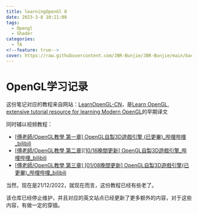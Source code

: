 ```yaml
---
title: learningOpenGl 0
date: 2023-3-8 10:21:08
tags:
  - Opengl
  - Shader
categories:
  - TA
<!--feature: true-->
cover: https://raw.githubusercontent.com/JBR-Bunjie/JBR-Bunjie/main/back.jpg
---
```


# OpenGL学习记录

这份笔记对应的教程来自网站：[LearnOpenGL-CN](https://learnopengl-cn.readthedocs.io/zh/latest/)，是[Learn OpenGL, extensive tutorial resource for learning Modern OpenGL](https://learnopengl.com/)的早期译文

同时辅以视频教程：

- [[傅老師/OpenGL教學 第一章\] OpenGL自製3D遊戲引擎 (已更畢)_哔哩哔哩_bilibili](https://www.bilibili.com/video/BV11W411N7b9/)
- [[傅老師/OpenGL教學 第二章\][10/16晚間更新] OpenGL自製3D遊戲引擎_哔哩哔哩_bilibili](https://www.bilibili.com/video/BV1wW411R7fY)
- [[傅老師/OpenGL教學 第三章\] [01/08晚間更新] OpenGL自製3D遊戲引擎(已更畢)_哔哩哔哩_bilibili](https://www.bilibili.com/video/BV1bt411s7ev)



当然，现在是21/12/2022，就现在而言，这份教程已经有些老了。

该仓库已经停止维护，并且对应的英文站点已经更新了更多额外的内容，对于这些内容，有做一定的穿插。